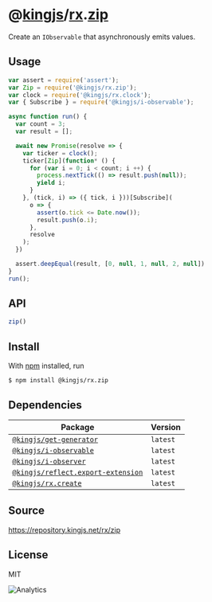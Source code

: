 # @[kingjs][@kingjs]/[rx][ns0].[zip][ns1]
Create an `IObservable` that asynchronously emits values.
## Usage
```js
var assert = require('assert');
var Zip = require('@kingjs/rx.zip');
var clock = require('@kingjs/rx.clock');
var { Subscribe } = require('@kingjs/i-observable');

async function run() {
  var count = 3;
  var result = [];

  await new Promise(resolve => {
    var ticker = clock();
    ticker[Zip](function* () {
      for (var i = 0; i < count; i ++) {
        process.nextTick(() => result.push(null));
        yield i;
      }
    }, (tick, i) => ({ tick, i }))[Subscribe](
      o => {
        assert(o.tick <= Date.now());
        result.push(o.i);
      },
      resolve
    );
  })

  assert.deepEqual(result, [0, null, 1, null, 2, null])
}
run();
```

## API
```ts
zip()
```




## Install
With [npm](https://npmjs.org/) installed, run
```
$ npm install @kingjs/rx.zip
```
## Dependencies
|Package|Version|
|---|---|
|[`@kingjs/get-generator`](https://www.npmjs.com/package/@kingjs/get-generator)|`latest`|
|[`@kingjs/i-observable`](https://www.npmjs.com/package/@kingjs/i-observable)|`latest`|
|[`@kingjs/i-observer`](https://www.npmjs.com/package/@kingjs/i-observer)|`latest`|
|[`@kingjs/reflect.export-extension`](https://www.npmjs.com/package/@kingjs/reflect.export-extension)|`latest`|
|[`@kingjs/rx.create`](https://www.npmjs.com/package/@kingjs/rx.create)|`latest`|
## Source
https://repository.kingjs.net/rx/zip
## License
MIT

![Analytics](https://analytics.kingjs.net/rx/zip)

[@kingjs]: https://www.npmjs.com/package/kingjs
[ns0]: https://www.npmjs.com/package/@kingjs/rx
[ns1]: https://www.npmjs.com/package/@kingjs/rx.zip
